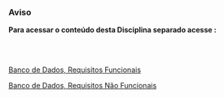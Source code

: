<br/>
<br/>

### Aviso 
**Para acessar o conteúdo desta Disciplina separado acesse :**

<br/>
<br/>

[ Banco de Dados, Requisitos Funcionais](https://drive.google.com/file/d/1rUdKuxd0iie1_1cfrbv04rb3bl_ofijM/view?usp=drivesdk)

[ Banco de Dados, Requisitos Não Funcionais](https://drive.google.com/file/d/1rUdKuxd0iie1_1cfrbv04rb3bl_ofijM/view?usp=drivesdk)

<br/>
<br/>

